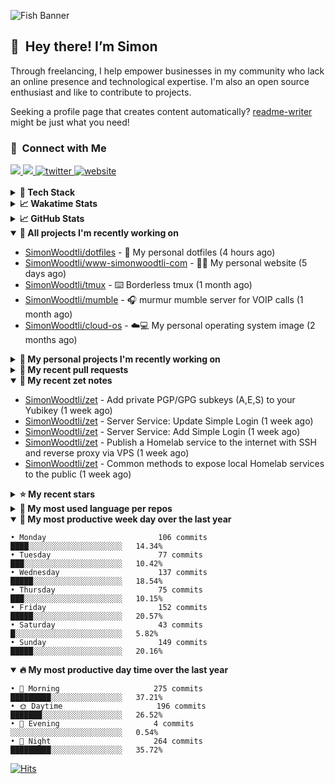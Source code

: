 ![Fish Banner](assets/fish.webp)

## 👋 &nbsp;Hey there! I’m Simon

Through freelancing, I help empower businesses in my community who lack
an online presence and technological expertise. I'm also an open source
enthusiast and like to contribute to projects.

Seeking a profile page that creates content automatically?
[readme-writer] might be just what you need!

### 🤝 &nbsp;Connect with Me

<div align="left">
<a href="https://linkedin.com/in/simonwoodtli" target="_blank">
<img src="https://img.shields.io/badge/linkedin-1E77B5?style=for-the-badge&logo=linkedin&logoColor=white alt=linkedin" />
</a>
<a href="https://github.com/simonwoodtli" target="_blank">
<img src="https://img.shields.io/badge/github-24292E?style=for-the-badge&logo=github&logoColor=white alt=github" />
</a>
<a href="https://twitter.com/simonwoodtlidev" target="_blank">
<img src="https://img.shields.io/badge/twitter-26a7de?style=for-the-badge&logo=twitter&logoColor=white" alt="twitter"/>
</a>
<a href="https://simonwoodtli.com" target="_blank">
<img src="https://img.shields.io/badge/website-E2925F?style=for-the-badge&logo=google-chrome&logoColor=white" alt="website"/>
</a>
</div>
<br/>


<details>
  <summary><b>🧰 Tech Stack</b></summary>
  <div align="center">
  <a href="https://skillicons.dev" target="_blank">
  <img src="https://skillicons.dev/icons?i=js,html,css,bash,python,go,postgresql,docker,vim,linux" alt="JavaScript, HTML, CSS, Bash, Python, Go, PostgreSQL, Docker, Vim,
  Linux">
  </a>
  </div>
</details>

<details>
  <summary><b>📈 Wakatime Stats</b></summary>
  <p align="center"><a href="https://wakatime.com/@SimonWoodtli">
  <img align="center" width="400" height="300" src="https://wakatime.com/share/@SimonWoodtli/7761bcef-e104-47d9-912a-dfd6bf08868b.svg" />
  </a>
  <a href="https://wakatime.com/@SimonWoodtli">
  <img align="center" width="400" height="300" src="https://wakatime.com/share/@SimonWoodtli/341953df-6a40-47b7-8220-ace4eabe0a17.svg" />
  </a></p>

  <h4><b>💬 I've been working with the following languages over the last 7 days</b></h4>

```
• Markdown                       9 hrs 38 mins                  ██████████████░░░░░░░░░░░   56.01%
• Bash                           3 hrs 45 mins                  █████░░░░░░░░░░░░░░░░░░░░   21.79%
• sh                             1 hr 51 mins                   ███░░░░░░░░░░░░░░░░░░░░░░   10.8%
• Text                           31 mins                        █░░░░░░░░░░░░░░░░░░░░░░░░   3.05%
• Cheetah                        22 mins                        █░░░░░░░░░░░░░░░░░░░░░░░░   2.18%
• Other                          15 mins                        ░░░░░░░░░░░░░░░░░░░░░░░░░   1.55%
• YAML                           12 mins                        ░░░░░░░░░░░░░░░░░░░░░░░░░   1.18%
• Python                         10 mins                        ░░░░░░░░░░░░░░░░░░░░░░░░░   0.97%
• HTML                           7 mins                         ░░░░░░░░░░░░░░░░░░░░░░░░░   0.74%
• conf                           5 mins                         ░░░░░░░░░░░░░░░░░░░░░░░░░   0.53%
• Dockerfile                     4 mins                         ░░░░░░░░░░░░░░░░░░░░░░░░░   0.46%
• gitconfig                      3 mins                         ░░░░░░░░░░░░░░░░░░░░░░░░░   0.37%
• TOML                           2 mins                         ░░░░░░░░░░░░░░░░░░░░░░░░░   0.2%
• JSON                           1 min                          ░░░░░░░░░░░░░░░░░░░░░░░░░   0.18%
```

  <h4>👷 I've been working on the following projects over the last 7 days</h4>

```
• zet                            8 hrs 38 mins                  █████████████░░░░░░░░░░░░   50.16%
• dotfiles                       5 hrs 34 mins                  ████████░░░░░░░░░░░░░░░░░   32.41%
• Unknown Project                1 hr 54 mins                   ███░░░░░░░░░░░░░░░░░░░░░░   11.11%
• Private                        18 mins                        ░░░░░░░░░░░░░░░░░░░░░░░░░   1.82%
• workspace-alpine               16 mins                        ░░░░░░░░░░░░░░░░░░░░░░░░░   1.64%
• pgp                            13 mins                        ░░░░░░░░░░░░░░░░░░░░░░░░░   1.28%
• simonwoodtli.com               9 mins                         ░░░░░░░░░░░░░░░░░░░░░░░░░   0.94%
• cloud-os                       6 mins                         ░░░░░░░░░░░░░░░░░░░░░░░░░   0.65%
```

  <h4><b>🛠️ I've been working with the following editors over the last 7 days</b></h4>

```
• Vim                            17 hrs 13 mins                 █████████████████████████   100%
```

  <h4><b>💻 I've been working with the following operating systems over the last 7 days</b></h4>

```
• Linux                          17 hrs 13 mins                 █████████████████████████   100%
```

</details>

<details>
  <summary><b>📈 GitHub Stats</b></summary>
  <div align="center">
  <a href="https://github.com/anuraghazra/github-readme-stats"> 
  <img src="https://github-readme-stats.vercel.app/api?username=simonwoodtli&theme=onedark&show_icons=true&hide_rank=true&custom_title=Stats&count_private=true&hide_border=true&hide=issues&line_height=24&bg_color=0d1117" alt="Github Stats">
  <img src="https://github-readme-stats.vercel.app/api/top-langs/?username=simonwoodtli&layout=compact&theme=onedark&count_private=true&hide_border=true&bg_color=0d1117" alt="Top Langs">
  </a>
  </div>
</details>

<details open="">
  <summary><b>👷 All projects I'm recently working on</b></summary>

* [SimonWoodtli/dotfiles](https://github.com/SimonWoodtli/dotfiles) - 🏡 My personal dotfiles (4 hours ago)
* [SimonWoodtli/www-simonwoodtli-com](https://github.com/SimonWoodtli/www-simonwoodtli-com) - 👨‍💻 My personal website (5 days ago)
* [SimonWoodtli/tmux](https://github.com/SimonWoodtli/tmux) - ⌨️ Borderless tmux (1 month ago)
* [SimonWoodtli/mumble](https://github.com/SimonWoodtli/mumble) - 🎧 murmur mumble server for VOIP calls (1 month ago)
* [SimonWoodtli/cloud-os](https://github.com/SimonWoodtli/cloud-os) - ☁️💻 My personal operating system image (2 months ago)

</details>
<details>
  <summary><b>🌱 My personal projects I'm recently working on</b></summary>

* [SimonWoodtli/dotfiles](https://github.com/SimonWoodtli/dotfiles) - 🏡 My personal dotfiles (4 hours ago)
* [SimonWoodtli/www-simonwoodtli-com](https://github.com/SimonWoodtli/www-simonwoodtli-com) - 👨‍💻 My personal website (5 days ago)
* [SimonWoodtli/tmux](https://github.com/SimonWoodtli/tmux) - ⌨️ Borderless tmux (1 month ago)
* [SimonWoodtli/mumble](https://github.com/SimonWoodtli/mumble) - 🎧 murmur mumble server for VOIP calls (1 month ago)
* [SimonWoodtli/cloud-os](https://github.com/SimonWoodtli/cloud-os) - ☁️💻 My personal operating system image (2 months ago)

</details>
<details>
  <summary><b>🔨 My recent pull requests</b></summary>

* [feat: add wireguard-generate-keys script](https://github.com/SimonWoodtli/dotfiles-old/pull/14) on [SimonWoodtli/dotfiles-old](https://github.com/SimonWoodtli/dotfiles-old) (17 months ago)
* [feat: add video-to-gif script](https://github.com/SimonWoodtli/dotfiles-old/pull/13) on [SimonWoodtli/dotfiles-old](https://github.com/SimonWoodtli/dotfiles-old) (17 months ago)
* [feat: add spoof-mac-linux script](https://github.com/SimonWoodtli/dotfiles-old/pull/12) on [SimonWoodtli/dotfiles-old](https://github.com/SimonWoodtli/dotfiles-old) (17 months ago)
* [feat: add sp-tmux script](https://github.com/SimonWoodtli/dotfiles-old/pull/11) on [SimonWoodtli/dotfiles-old](https://github.com/SimonWoodtli/dotfiles-old) (17 months ago)
* [feat: add sp script](https://github.com/SimonWoodtli/dotfiles-old/pull/10) on [SimonWoodtli/dotfiles-old](https://github.com/SimonWoodtli/dotfiles-old) (17 months ago)

</details>
<details open="">
  <summary><b>📝 My recent zet notes</b></summary>

* [SimonWoodtli/zet](https://github.com/SimonWoodtli/zet/tree/2fdb7a1889f16dbed642b1af1f1a48b110c4dafc/20240205234225) - Add private PGP/GPG subkeys (A,E,S) to your Yubikey (1 week ago)
* [SimonWoodtli/zet](https://github.com/SimonWoodtli/zet/tree/1623456800f79cd0eca90f8ca0c56c1cf608fe5e/20240204194240) - Server Service: Update Simple Login (1 week ago)
* [SimonWoodtli/zet](https://github.com/SimonWoodtli/zet/tree/fd8a106b3662a107cbafca0b8ec6d0e6c2285b42/20240202162304) - Server Service: Add Simple Login (1 week ago)
* [SimonWoodtli/zet](https://github.com/SimonWoodtli/zet/tree/ff12638c33a6f133ad0c982d437b73f6b52933ff/20240202132409) - Publish a Homelab service to the internet with SSH and reverse proxy via VPS (1 week ago)
* [SimonWoodtli/zet](https://github.com/SimonWoodtli/zet/tree/63de18254920e9c0c2b3d6f33033336e1e31c88f/20240201232741) - Common methods to expose local Homelab services to the public (1 week ago)

</details>
<details>
  <summary><b>⭐ My recent stars</b></summary>

* [simple-login/app](https://github.com/simple-login/app) - The SimpleLogin back-end and web app (1 week ago)
* [progit/progit2](https://github.com/progit/progit2) - Pro Git 2nd Edition (2 weeks ago)
* [MichaIng/DietPi](https://github.com/MichaIng/DietPi) - Lightweight justice for your single-board computer! (1 month ago)
* [mumble-voip/mumble](https://github.com/mumble-voip/mumble) - Mumble is an open-source, low-latency, high quality voice chat software. (1 month ago)
* [bigskysoftware/htmx](https://github.com/bigskysoftware/htmx) - </> htmx - high power tools for HTML (2 months ago)

</details>
<details>
  <summary><b>💬 My most used language per repos</b></summary>

```
• Shell                          16 repos                       ███████████████████░░░░░░   76.19%
• JavaScript                     1 repo                         █░░░░░░░░░░░░░░░░░░░░░░░░   4.76%
• CSS                            2 repos                        ██░░░░░░░░░░░░░░░░░░░░░░░   9.52%
• Nix                            1 repo                         █░░░░░░░░░░░░░░░░░░░░░░░░   4.76%
• HTML                           1 repo                         █░░░░░░░░░░░░░░░░░░░░░░░░   4.76%
```

</details>
<details open="">
  <summary><b>📆 My most productive week day over the last year</b></summary>

```
• Monday                         106 commits                    ████░░░░░░░░░░░░░░░░░░░░░   14.34%
• Tuesday                        77 commits                     ███░░░░░░░░░░░░░░░░░░░░░░   10.42%
• Wednesday                      137 commits                    █████░░░░░░░░░░░░░░░░░░░░   18.54%
• Thursday                       75 commits                     ███░░░░░░░░░░░░░░░░░░░░░░   10.15%
• Friday                         152 commits                    █████░░░░░░░░░░░░░░░░░░░░   20.57%
• Saturday                       43 commits                     █░░░░░░░░░░░░░░░░░░░░░░░░   5.82%
• Sunday                         149 commits                    █████░░░░░░░░░░░░░░░░░░░░   20.16%
```

</details>
<details open="">
  <summary><b>🔥 My most productive day time over the last year</b></summary>

```
• 🌅 Morning                     275 commits                    █████████░░░░░░░░░░░░░░░░   37.21%
• 🌞 Daytime                     196 commits                    ███████░░░░░░░░░░░░░░░░░░   26.52%
• 🌇 Evening                     4 commits                      ░░░░░░░░░░░░░░░░░░░░░░░░░   0.54%
• 🌃 Night                       264 commits                    █████████░░░░░░░░░░░░░░░░   35.72%
```

</details>

[![Hits](https://hits.seeyoufarm.com/api/count/incr/badge.svg?url=https%3A%2F%2Fgithub.com%2Fsimonwoodtli&count_bg=%23689D6A&title_bg=%23282828&icon=&icon_color=%23E7E7E7&title=views+%28today+%2F+total%29&edge_flat=false)](https://hits.seeyoufarm.com)

[readme-writer]: <https://github.com/SimonWoodtli/readme-writer>
